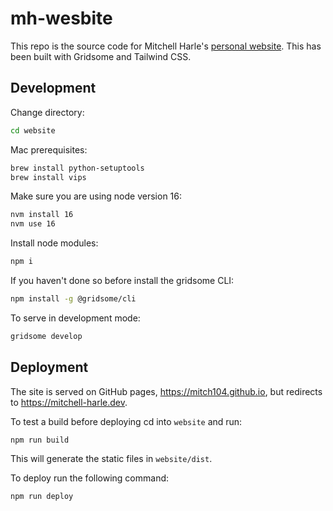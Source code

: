# mh-wesbite
This repo is the source code for Mitchell Harle's [personal website](https://mitchell-harle.dev). This has been built with Gridsome and Tailwind CSS.

## Development
Change directory:

```bash
cd website
```

Mac prerequisites:
```bash
brew install python-setuptools
brew install vips
```


Make sure you are using node version 16:
```bash
nvm install 16
nvm use 16
```

Install node modules:
```bash
npm i
```

If you haven't done so before install the gridsome CLI:
```bash
npm install -g @gridsome/cli
```

To serve in development mode:
```bash
gridsome develop
```

## Deployment
The site is served on GitHub pages, https://mitch104.github.io, but redirects to https://mitchell-harle.dev.

To test a build before deploying cd into `website` and run:
```bash
npm run build
```
This will generate the static files in `website/dist`.

To deploy run the following command:
```bash
npm run deploy
```
